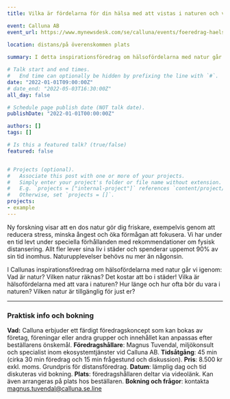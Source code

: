 ```yaml
---
title: Vilka är fördelarna för din hälsa med att vistas i naturen och vilken natur räknas?

event: Calluna AB
event_url: https://www.mynewsdesk.com/se/calluna/events/foeredrag-haelsofoerdelar-med-natur-98100
 
location: distans/på överenskommen plats

summary: I detta inspirationsföredrag om hälsofördelarna med natur går vi igenom: Vad är natur? Vilken natur räknas? Det kostar att bo i städer! Vilka är hälsofördelarna med att vara i naturen? Hur länge och hur ofta bör du vara i naturen? Vilken natur är tillgänglig för just er? 

# Talk start and end times.
#   End time can optionally be hidden by prefixing the line with `#`.
date: "2022-01-01T09:00:00Z"
# date_end: "2022-05-03T16:30:00Z"
all_day: false

# Schedule page publish date (NOT talk date).
publishDate: "2022-01-01T00:00:00Z"

authors: []
tags: []

# Is this a featured talk? (true/false)
featured: false


# Projects (optional).
#   Associate this post with one or more of your projects.
#   Simply enter your project's folder or file name without extension.
#   E.g. `projects = ["internal-project"]` references `content/project/deep-learning/index.md`.
#   Otherwise, set `projects = []`.
projects:
- example
---
```


Ny forskning visar att en dos natur gör dig friskare, exempelvis genom att reducera stress, minska ångest och öka förmågan att fokusera. Vi har under en tid levt under speciella förhållanden med rekommendationer om fysisk distansering. Allt fler lever sina liv i städer och spenderar uppemot 90% av sin tid inomhus. Naturupplevelser behövs nu mer än någonsin. 

I Callunas inspirationsföredrag om hälsofördelarna med natur går vi igenom: Vad är natur? Vilken natur räknas? Det kostar att bo i städer! Vilka är hälsofördelarna med att vara i naturen? Hur länge och hur ofta bör du vara i naturen? Vilken natur är tillgänglig för just er? 

------

### Praktisk info och bokning
**Vad:** Calluna erbjuder ett färdigt föredragskoncept som kan bokas av företag, föreningar eller andra grupper och innehållet kan anpassas efter beställarens önskemål.
**Föredragshållare**: Magnus Tuvendal, miljökonsult och specialist inom ekosystemtjänster vid Calluna AB.
**Tidsåtgång**: 45 min (cirka 30 min föredrag och 15 min frågestund och diskussion).
**Pris**: 8.500 kr exkl. moms. Grundpris för distansföredrag.
**Datum**: lämplig dag och tid diskuteras vid bokning.
**Plats**: föredragshållaren deltar via videolänk. Kan även arrangeras på plats hos beställaren.
**Bokning och frågor**: kontakta magnus.tuvendal@calluna.se.line
